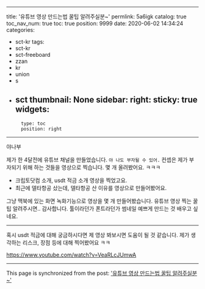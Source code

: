 
---
title: '유튜브 영상 만드는법 꿀팁 알려주실분~'
permlink: 5a6igk
catalog: true
toc_nav_num: true
toc: true
position: 9999
date: 2020-06-02 14:34:24
categories:
- sct-kr
tags:
- sct-kr
- sct-freeboard
- zzan
- kr
- union
- s
- sct
thumbnail: None
sidebar:
    right:
        sticky: true
widgets:
    -
        type: toc
        position: right
---


야나부

제가 한 4달전에 유튜브 채널을 만들었습니다.
`야 나도 부자될 수 있어.`
컨셉은 제가 부자되기 위해 
하는 것들을 영상으로 찍습니다.
몇 개 올려봤어요. ㅋㅋㅋ

* 크립토닷컴 소개, usdt 적금 소개 영상을 찍었고요.
* 최근에 델타항공 샀는데, 델타항공 산 이유를 영상으로 만들어봤어요.

그냥 맥북에 있는 화면 녹화기능으로 영상을 몇 개 만들어봤습니다.
유튜브 영상 찍는 꿀팁 알려주시면.. 감사합니다.
툴이라던가 폰트라던가
썸네일 예쁘게 만드는 것 배우고 싶네요. 

---

혹시 usdt 적금에 대해 궁금하시다면
제 영상 봐보시면 도움이 될 것 같습니다.
제가 생각하는 리스크, 장점 등에 대해 찍어봤어요 ㅋㅋ

https://www.youtube.com/watch?v=VeaRLcJUmwA

- - -

This page is synchronized from the post: ['유튜브 영상 만드는법 꿀팁 알려주실분~'](https://steemit.com/@jacobyu/5a6igk)
